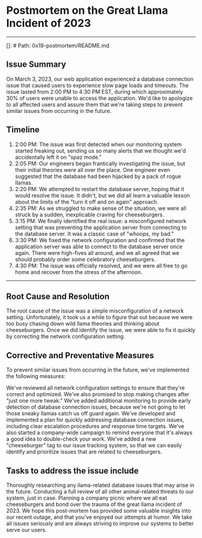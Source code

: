 # Postmortem on the Great Llama Incident of 2023

-----

[]: # Path: 0x19-postmortem/README.md

## Issue Summary

On March 3, 2023, our web application experienced a database connection issue that caused users to experience slow page loads and timeouts. The issue lasted from 2:00 PM to 4:30 PM EST, during which approximately 30% of users were unable to access the application. We'd like to apologize to all affected users and assure them that we're taking steps to prevent similar issues from occurring in the future.

## Timeline

1. 2:00 PM: The issue was first detected when our monitoring system started freaking out, sending us so many alerts that we thought we'd accidentally left it on "spaz mode."
2. 2:05 PM: Our engineers began frantically investigating the issue, but their initial theories were all over the place. One engineer even suggested that the database had been hijacked by a pack of rogue llamas.
3. 2:20 PM: We attempted to restart the database server, hoping that it would resolve the issue. It didn't, but we did all learn a valuable lesson about the limits of the "turn it off and on again" approach.
4. 2:35 PM: As we struggled to make sense of the situation, we were all struck by a sudden, inexplicable craving for cheeseburgers.
5. 3:15 PM: We finally identified the real issue: a misconfigured network setting that was preventing the application server from connecting to the database server. It was a classic case of "whoops, my bad."
6. 3:30 PM: We fixed the network configuration and confirmed that the application server was able to connect to the database server once again. There were high-fives all around, and we all agreed that we should probably order some celebratory cheeseburgers.
7. 4:30 PM: The issue was officially resolved, and we were all free to go home and recover from the stress of the afternoon.

-----

## Root Cause and Resolution

The root cause of the issue was a simple misconfiguration of a network setting. Unfortunately, it took us a while to figure that out because we were too busy chasing down wild llama theories and thinking about cheeseburgers. Once we did identify the issue, we were able to fix it quickly by correcting the network configuration setting.

## Corrective and Preventative Measures

To prevent similar issues from occurring in the future, we've implemented the following measures:

We've reviewed all network configuration settings to ensure that they're correct and optimized. We've also promised to stop making changes after "just one more tweak."
We've added additional monitoring to provide early detection of database connection issues, because we're not going to let those sneaky llamas catch us off guard again.
We've developed and implemented a plan for quickly addressing database connection issues, including clear escalation procedures and response time targets. We've also started a company-wide campaign to remind everyone that it's always a good idea to double-check your work.
We've added a new "cheeseburger" tag to our issue tracking system, so that we can easily identify and prioritize issues that are related to cheeseburgers.

## Tasks to address the issue include

Thoroughly researching any llama-related database issues that may arise in the future.
Conducting a full review of all other animal-related threats to our system, just in case.
Planning a company picnic where we all eat cheeseburgers and bond over the trauma of the great llama incident of 2023.
We hope this post-mortem has provided some valuable insights into our recent outage, and that you've enjoyed our attempts at humor. We take all issues seriously and are always striving to improve our systems to better serve our users.
